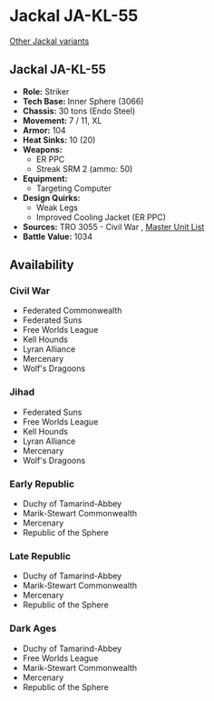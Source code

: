 # Jackal JA-KL-55 

[Other Jackal variants](../jackal.md) 

## Jackal JA-KL-55 

- **Role:** Striker 
- **Tech Base:** Inner Sphere (3066) 
- **Chassis:** 30 tons (Endo Steel) 
- **Movement:** 7 / 11, XL 
- **Armor:** 104 
- **Heat Sinks:** 10 (20) 
- **Weapons:** 
  - ER PPC 
  - Streak SRM 2 (ammo: 50) 
- **Equipment:** 
  - Targeting Computer 
- **Design Quirks:** 
  - Weak Legs 
  - Improved Cooling Jacket (ER PPC) 
- **Sources:** TRO 3055 - Civil War , [Master Unit List](http://masterunitlist.info/Unit/Details/1655/jackal-ja-kl-55) 
- **Battle Value:** 1034 

## Availability 

### Civil War 

- Federated Commonwealth 
- Federated Suns 
- Free Worlds League 
- Kell Hounds 
- Lyran Alliance 
- Mercenary 
- Wolf's Dragoons 

### Jihad 

- Federated Suns 
- Free Worlds League 
- Kell Hounds 
- Lyran Alliance 
- Mercenary 
- Wolf's Dragoons 

### Early Republic 

- Duchy of Tamarind-Abbey 
- Marik-Stewart Commonwealth 
- Mercenary 
- Republic of the Sphere 

### Late Republic 

- Duchy of Tamarind-Abbey 
- Marik-Stewart Commonwealth 
- Mercenary 
- Republic of the Sphere 

### Dark Ages 

- Duchy of Tamarind-Abbey 
- Free Worlds League 
- Marik-Stewart Commonwealth 
- Mercenary 
- Republic of the Sphere 

